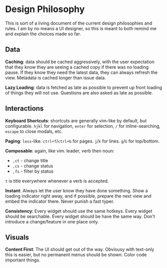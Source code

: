 # Design Philosophy

This is sort of a living document of the current design philosophies and rules. I am by no means a UI designer, so this is meant to both remind me and explain the choices made so far.

## Data

**Caching**: data should be cached aggressively, with the user expectation that they know they are seeing a cached copy if there was no loading pause. If they know they need the latest data, they can always refresh the view. Metadata is cached longer than issue data.

**Lazy Loading**: data is fetched as late as possible to prevent up front loading of things they will not use. Questions are also asked as late as possible.

## Interactions

**Keyboard Shortcuts**: shortcuts are generally vim-like by default, but configurable. `hjkl` for navigation, `enter` for selection, `/` for inline-searching, `escape` to close modals, etc.

**Paging**: `less`-like. `ctrl+f`/`ctrl+b` for pages. `j`/`k` for lines. `g`/`G` for top/bottom.

**Composable**: again, like vim. leader, verb then noun:

- `,ct` - change title
- `,cs` - change status
- `,fs` - filter by status

`t` is title everywhere whenever a verb is accepted.

**Instant**: Always let the user know they have done something. Show a loading indicator right away, and if possible, prepare the next view and embed the indicator there. Never punish a fast typer.

**Consistency**: Every widget should use the same hotkeys. Every widget should be searchable. Every widget should be have the same way. Don't introduce a change/feature in one place only.

## Visuals

**Content First**: The UI should get out of the way. Obviousy with text-only this is easier, but no permanent menus should be shown. Color code important things.